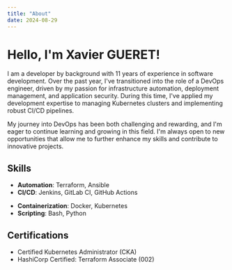 ```yaml
---
title: "About"
date: 2024-08-29
---
```


# Hello, I'm Xavier GUERET!

I am a developer by background with 11 years of experience in software development. Over the past year, I've transitioned into the role of a DevOps engineer, driven by my passion for infrastructure automation, deployment management, and application security. During this time, I've applied my development expertise to managing Kubernetes clusters and implementing robust CI/CD pipelines.

My journey into DevOps has been both challenging and rewarding, and I'm eager to continue learning and growing in this field. I'm always open to new opportunities that allow me to further enhance my skills and contribute to innovative projects.


## Skills

- **Automation**: Terraform, Ansible
- **CI/CD**: Jenkins, GitLab CI, GitHub Actions
<!-- - **Cloud**: AWS, Azure, Google Cloud -->
- **Containerization**: Docker, Kubernetes
- **Scripting**: Bash, Python
<!-- - **Monitoring & Logs**: Prometheus, ELK Stack -->
<!-- - **Security**: Vault, SecOps -->

## Certifications

<!-- - AWS Certified Solutions Architect -->
- Certified Kubernetes Administrator (CKA)
- HashiCorp Certified: Terraform Associate (002)
